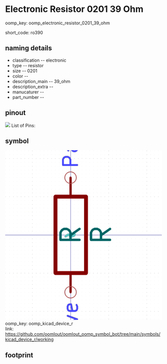 # Electronic Resistor 0201 39 Ohm
oomp_key: oomp_electronic_resistor_0201_39_ohm  

short_code: ro390
## naming details
* classification -- electronic
* type -- resistor
* size -- 0201
* color -- 
* description_main -- 39_ohm
* description_extra -- 
* manucaturer -- 
* part_number -- 
## pinout
![](working_pinout_600.png)
List of Pins:

## symbol

![](symbol/0/working/working_600.png)  
oomp_key: oomp_kicad_device_r  
link: https://github.com/oomlout/oomlout_oomp_symbol_bot/tree/main/symbols/kicad_device_r/working  


## footprint
